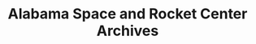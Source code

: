 ---
layout: repo
title: "Alabama Space and Rocket Center Archives"
id: 10570
permalink: repos/10570/
---